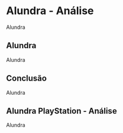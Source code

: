 ---
---

# Alundra - Análise

Alundra

## Alundra

Alundra

## Conclusão

Alundra

## Alundra PlayStation - Análise

Alundra
